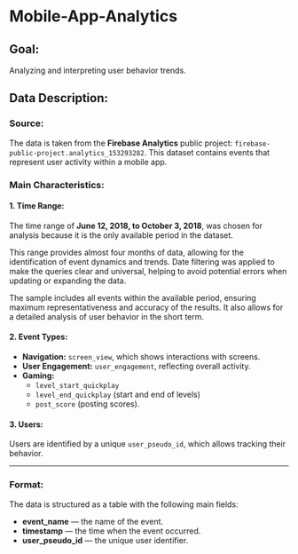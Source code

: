 # Mobile-App-Analytics

## Goal:
Analyzing and interpreting user behavior trends.

## Data Description:

### Source:
The data is taken from the **Firebase Analytics** public project: 
`firebase-public-project.analytics_153293282`. This dataset contains events 
that represent user activity within a mobile app.

### Main Characteristics:

#### 1. Time Range:
The time range of **June 12, 2018, to October 3, 2018**, was chosen for analysis because it is the only available period in the dataset. 

This range provides almost four months of data, allowing for the identification of event dynamics and trends. Date filtering was applied to make the queries clear and universal, helping to avoid potential errors when updating or expanding the data.

The sample includes all events within the available period, ensuring maximum representativeness and accuracy of the results. It also allows for a detailed analysis of user behavior in the short term.

#### 2. Event Types:
- **Navigation:** `screen_view`, which shows interactions with screens.
- **User Engagement:** `user_engagement`, reflecting overall activity.
- **Gaming:** 
  - `level_start_quickplay`
  - `level_end_quickplay` (start and end of levels)
  - `post_score` (posting scores).

#### 3. Users:
Users are identified by a unique `user_pseudo_id`, which allows tracking their behavior.

---

### Format:
The data is structured as a table with the following main fields:
- **event_name** — the name of the event.
- **timestamp** — the time when the event occurred.
- **user_pseudo_id** — the unique user identifier.
